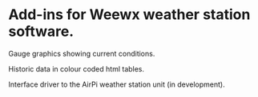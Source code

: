 Add-ins for Weewx weather station software.
============
Gauge graphics showing current conditions.

Historic data in colour coded html tables.

Interface driver to the AirPi weather station unit (in development).
